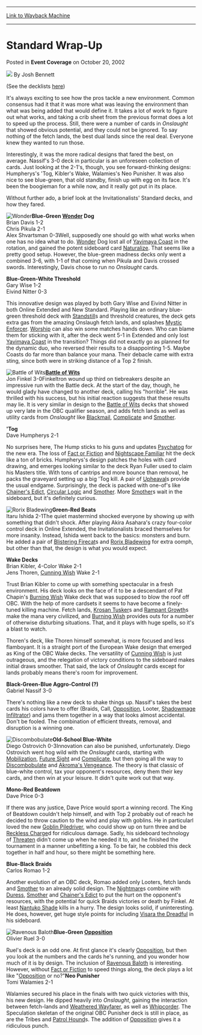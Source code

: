 
---
[Link to Wayback Machine](https://web.archive.org/web/20211027005539/https://magic.wizards.com/en/articles/archive/event-coverage/standard-wrap-2002-10-20)

[_metadata_:author]:- "Josh Bennett"
[_metadata_:description]:- "(See the decklists here)It's always exciting to see how the pros tackle a new environment. Common consensus had it that it was more what was leaving the environment than what was being added that would define it. It takes a lot of work to figure out what works, and taking a crib sheet from the previous format does a lot to speed up the process. Still, there were a number of"
[_metadata_:generator]:- "Drupal 7 (http://drupal.org)"
[_metadata_:node]:- "793196"
[_metadata_:publish_date]:- "2002-10-20"
[_metadata_:source]:- "div-main-content"
[_metadata_:title]:- "Standard Wrap-Up"
[_metadata_:wayback_capture_timestamp]:- "2021-10-27 00:55:39"
[_metadata_:wayback_raw_url]:- "https://web.archive.org/web/20211027005539id_/https://magic.wizards.com/en/articles/archive/event-coverage/standard-wrap-2002-10-20"
[_metadata_:wayback_url]:- "https://magic.wizards.com/en/articles/archive/event-coverage/standard-wrap-2002-10-20"
---


Standard Wrap-Up
================



 Posted in **Event Coverage**
 on October 20, 2002 






![](https://media.magic.wizards.com/styles/auth_small/public/images/person/authorpic_joshbennett.jpg)
By Josh Bennett











(See the decklists [here](/en/articles/archive/event-coverage/2002-magic-invitational-onslaught-standard-decks-2002-10-20))

It's always exciting to see how the pros tackle a new environment. Common consensus had it that it was more what was leaving the environment than what was being added that would define it. It takes a lot of work to figure out what works, and taking a crib sheet from the previous format does a lot to speed up the process. Still, there were a number of cards in *Onslaught* that showed obvious potential, and they could not be ignored. To say nothing of the fetch lands, the best dual lands since the real deal. Everyone knew they wanted to run those.

Interestingly, it was the more radical designs that fared the best, on average. Nassif's 3-0 deck in particular is an unforeseen collection of cards. Just looking at the 2-1's, though, you see forward-thinking designs: Humpherys's 'Tog, Kibler's Wake, Walamies's Neo Punisher. It was also nice to see blue-green, that old standby, finish up with egg on its face. It's been the boogieman for a while now, and it really got put in its place.

Without further ado, a brief look at the Invitationalists' Standard decks, and how they fared.

![Wonder](http://gatherer.wizards.com/Handlers/Image.ashx?type=card&name=Wonder)**Blue-Green [Wonder](https://gatherer.wizards.com/Pages/Card/Details.aspx?name=Wonder) Dog**  
 Brian Davis 1-2  
 Chris Pikula 2-1   
 Alex Shvartsman 0-3Well, supposedly one should go with what works when one has no idea what to do. [Wonder](https://gatherer.wizards.com/Pages/Card/Details.aspx?name=Wonder) Dog lost all of [Yavimaya Coast](https://gatherer.wizards.com/Pages/Card/Details.aspx?name=Yavimaya+Coast) in the rotation, and gained the potent sideboard card [Naturalize](https://gatherer.wizards.com/Pages/Card/Details.aspx?name=Naturalize). That seems like a pretty good setup. However, the blue-green madness decks only went a combined 3-6, with 1-1 of that coming when Pikula and Davis crossed swords. Interestingly, Davis chose to run no *Onslaught* cards.

**Blue-Green-White Threshold**  
 Gary Wise 1-2  
 Eivind Nitter 0-3

This innovative design was played by both Gary Wise and Eivind Nitter in both Online Extended and New Standard. Playing like an ordinary blue-green threshold deck with [Standstill](https://gatherer.wizards.com/Pages/Card/Details.aspx?name=Standstill)s and threshold creatures, the deck gets extra gas from the amazing Onslaugh fetch lands, and splashes [Mystic Enforcer](https://gatherer.wizards.com/Pages/Card/Details.aspx?name=Mystic+Enforcer). [Worship](https://gatherer.wizards.com/Pages/Card/Details.aspx?name=Worship) can also win some matches hands down. Who can blame them for sticking with it, after the deck went 5-1 in Extended and only lost [Yavimaya Coast](https://gatherer.wizards.com/Pages/Card/Details.aspx?name=Yavimaya+Coast) in the transition? Things did not exactly go as planned for the dynamic duo, who reversed their results to a disappointing 1-5. Maybe Coasts do far more than balance your mana. Their debacle came with extra sting, since both were in striking distance of a Top 2 finish.

![Battle of Wits](http://gatherer.wizards.com/Handlers/Image.ashx?type=card&name=Battle+of+Wits)**[Battle of Wits](https://gatherer.wizards.com/Pages/Card/Details.aspx?name=Battle+of+Wits)**  
 Jon Finkel 3-0Finkeltron wound up third on tiebreakers despite an impressive run with the Battle deck. At the start of the day, though, he would glady have changed to another deck, calling his "horrible". He was thrilled with his success, but his initial reaction suggests that these results may lie. It is very similar in design to the [Battle of Wits](https://gatherer.wizards.com/Pages/Card/Details.aspx?name=Battle+of+Wits) decks that showed up very late in the OBC qualifier season, and adds fetch lands as well as utility cards from *Onslaught* like [Blackmail](https://gatherer.wizards.com/Pages/Card/Details.aspx?name=Blackmail), [Complicate](https://gatherer.wizards.com/Pages/Card/Details.aspx?name=Complicate) and [Smother](https://gatherer.wizards.com/Pages/Card/Details.aspx?name=Smother). 

**'Tog**  
 Dave Humpherys 2-1

No surprises here, The Hump sticks to his guns and updates [Psychatog](https://gatherer.wizards.com/Pages/Card/Details.aspx?name=Psychatog) for the new era. The loss of [Fact or Fiction](https://gatherer.wizards.com/Pages/Card/Details.aspx?name=Fact+or+Fiction) and [Nightscape Familiar](https://gatherer.wizards.com/Pages/Card/Details.aspx?name=Nightscape+Familiar) hit the deck like a ton of bricks. Humpherys's design patches the holes with card drawing, and emerges looking similar to the deck Ryan Fuller used to claim his Masters title. With tons of cantrips and more bounce than removal, he packs the graveyard setting up a big 'Tog kill. A pair of [Upheaval](https://gatherer.wizards.com/Pages/Card/Details.aspx?name=Upheaval)s provide the usual endgame. Surprisingly, the deck is packed with one-of's like [Chainer's Edict](https://gatherer.wizards.com/Pages/Card/Details.aspx?name=Chainer%27s+Edict), [Circular Logic](https://gatherer.wizards.com/Pages/Card/Details.aspx?name=Circular+Logic) and [Smother](https://gatherer.wizards.com/Pages/Card/Details.aspx?name=Smother). More [Smother](https://gatherer.wizards.com/Pages/Card/Details.aspx?name=Smother)s wait in the sideboard, but it's definitely curious.

![Rorix Bladewing](http://gatherer.wizards.com/Handlers/Image.ashx?type=card&name=Rorix+Bladewing)**Green-Red Beats**  
 Itaru Ishida 2-1The quiet mastermind shocked everyone by showing up with something that didn't shock. After playing Akira Asahara's crazy four-color control deck in Online Extended, the Invitationalists braced themselves for more insanity. Instead, Ishida went back to the basics: monsters and burn. He added a pair of [Blistering Firecat](https://gatherer.wizards.com/Pages/Card/Details.aspx?name=Blistering+Firecat)s and [Rorix Bladewing](https://gatherer.wizards.com/Pages/Card/Details.aspx?name=Rorix+Bladewing) for extra oomph, but other than that, the design is what you would expect.

**Wake Decks**  
 Brian Kibler, 4-Color Wake 2-1  
 Jens Thoren, [Cunning Wish](https://gatherer.wizards.com/Pages/Card/Details.aspx?name=Cunning+Wish) Wake 2-1

Trust Brian Kibler to come up with something spectacular in a fresh environment. His deck looks on the face of it to be a descendant of Pat Chapin's [Burning Wish](https://gatherer.wizards.com/Pages/Card/Details.aspx?name=Burning+Wish) Wake deck that was supposed to blow the roof off OBC. With the help of more cardsets it seems to have become a finely-tuned killing machine. Fetch lands, [Krosan Tusker](https://gatherer.wizards.com/Pages/Card/Details.aspx?name=Krosan+Tusker)s and [Rampant Growth](https://gatherer.wizards.com/Pages/Card/Details.aspx?name=Rampant+Growth)s make the mana very civilized, and [Burning Wish](https://gatherer.wizards.com/Pages/Card/Details.aspx?name=Burning+Wish) provides outs for a number of otherwise disturbing situations. That, and it plays with huge spells, so it's a blast to watch.

Thoren's deck, like Thoren himself somewhat, is more focused and less flamboyant. It is a straight port of the European Wake design that emerged as King of the OBC Wake decks. The versatility of [Cunning Wish](https://gatherer.wizards.com/Pages/Card/Details.aspx?name=Cunning+Wish) is just outrageous, and the relegation of victory conditions to the sideboard makes initial draws smoother. That said, the lack of *Onslaught* cards except for lands probably means there's room for improvement.

**Black-Green-Blue Aggro-Control (?)**  
 Gabriel Nassif 3-0

There's nothing like a new deck to shake things up. Nassif's takes the best cards his colors have to offer (Braids, Call, [Opposition](https://gatherer.wizards.com/Pages/Card/Details.aspx?name=Opposition), Looter, [Shadowmage Infiltrator](https://gatherer.wizards.com/Pages/Card/Details.aspx?name=Shadowmage+Infiltrator)) and jams them together in a way that looks almost accidental. Don't be fooled. The combination of efficient threats, removal, and disruption is a winning one.

![Discombobulate](http://gatherer.wizards.com/Handlers/Image.ashx?type=card&name=Discombobulate)**Old-School Blue-White**  
 Diego Ostrovich 0-3Innovation can also be punished, unfortunately. Diego Ostrovich went hog wild with the *Onslaught* cards, starting with [Mobilization](https://gatherer.wizards.com/Pages/Card/Details.aspx?name=Mobilization), [Future Sight](https://gatherer.wizards.com/Pages/Card/Details.aspx?name=Future+Sight) and [Complicate](https://gatherer.wizards.com/Pages/Card/Details.aspx?name=Complicate), but then going all the way to [Discombobulate](https://gatherer.wizards.com/Pages/Card/Details.aspx?name=Discombobulate) and [Akroma's Vengeance](https://gatherer.wizards.com/Pages/Card/Details.aspx?name=Akroma%27s+Vengeance). The theory is that classic of blue-white control, tax your opponent's resources, deny them their key cards, and then win at your leisure. It didn't quite work out that way.

**Mono-Red Beatdown**  
 Dave Price 0-3

If there was any justice, Dave Price would sport a winning record. The King of Beatdown couldn't help himself, and with Top 2 probably out of reach he decided to throw caution to the wind and play with goblins. He in particularl loved the new [Goblin Piledriver](https://gatherer.wizards.com/Pages/Card/Details.aspx?name=Goblin+Piledriver), who could show up on turn three and be [Reckless Charge](https://gatherer.wizards.com/Pages/Card/Details.aspx?name=Reckless+Charge)d for ridiculous damage. Sadly, his sideboard technology of [Threaten](https://gatherer.wizards.com/Pages/Card/Details.aspx?name=Threaten) didn't come up when he needed it to, and he finished the tournament in a manner unbefitting a king. To be fair, he cobbled this deck together in half and hour, so there might be something here.

**Blue-Black Braids**  
 Carlos Romao 1-2

Another evolution of an OBC deck, Romao added only Looters, fetch lands and [Smother](https://gatherer.wizards.com/Pages/Card/Details.aspx?name=Smother) to an already solid design. The [Nightmare](https://gatherer.wizards.com/Pages/Card/Details.aspx?name=Nightmare)s combine with [Duress](https://gatherer.wizards.com/Pages/Card/Details.aspx?name=Duress), [Smother](https://gatherer.wizards.com/Pages/Card/Details.aspx?name=Smother) and [Chainer's Edict](https://gatherer.wizards.com/Pages/Card/Details.aspx?name=Chainer%27s+Edict) to put the hurt on the opponent's resources, with the potential for quick Braids victories or death by Finkel. At least [Nantuko Shade](https://gatherer.wizards.com/Pages/Card/Details.aspx?name=Nantuko+Shade) kills in a hurry. The design looks solid, if uninteresting. He does, however, get huge style points for including [Visara the Dreadful](https://gatherer.wizards.com/Pages/Card/Details.aspx?name=Visara+the+Dreadful) in his sideboard.

![Ravenous Baloth](http://gatherer.wizards.com/Handlers/Image.ashx?type=card&name=Ravenous+Baloth)**Blue-Green [Opposition](https://gatherer.wizards.com/Pages/Card/Details.aspx?name=Opposition)**  
 Olivier Ruel 3-0  
  
 Ruel's deck is an odd one. At first glance it's clearly [Opposition](https://gatherer.wizards.com/Pages/Card/Details.aspx?name=Opposition), but then you look at the numbers and the cards he's running, and you wonder how much of it is by design. The inclusion of [Ravenous Baloth](https://gatherer.wizards.com/Pages/Card/Details.aspx?name=Ravenous+Baloth) is interesting. However, without [Fact or Fiction](https://gatherer.wizards.com/Pages/Card/Details.aspx?name=Fact+or+Fiction) to speed things along, the deck plays a lot like "[Opposition](https://gatherer.wizards.com/Pages/Card/Details.aspx?name=Opposition) or no?"**Neo Punisher**  
 Tomi Walamies 2-1

Walamies secured his place in the finals with two quick victories with this, his new design. He dipped heavily into *Onslaught*, gaining the interaction between fetch-lands and [Weathered Wayfarer](https://gatherer.wizards.com/Pages/Card/Details.aspx?name=Weathered+Wayfarer), as well as [Whipcorder](https://gatherer.wizards.com/Pages/Card/Details.aspx?name=Whipcorder). The Speculation skeletan of the original OBC Punisher deck is still in place, as are the Tribes and [Patrol Hound](https://gatherer.wizards.com/Pages/Card/Details.aspx?name=Patrol+Hound)s. The addition of [Opposition](https://gatherer.wizards.com/Pages/Card/Details.aspx?name=Opposition) gives it a ridiculous punch.







